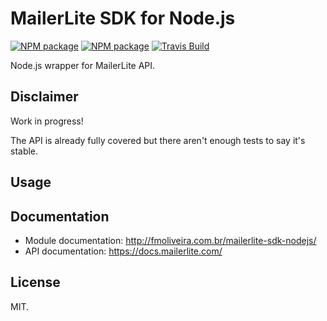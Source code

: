 # MailerLite SDK for Node.js

[![NPM package][nodei-image]][nodei-url]
[![NPM package][npm-image]][npm-url]
[![Travis Build][travis-image]][travis-url]

Node.js wrapper for MailerLite API.

## Disclaimer

Work in progress!

The API is already fully covered but there aren't enough tests to say it's stable.

## Usage

## Documentation

* Module documentation: http://fmoliveira.com.br/mailerlite-sdk-nodejs/
* API documentation: https://docs.mailerlite.com/

## License
MIT.

[nodei-url]: https://nodei.co/npm/mailerlite/
[nodei-image]: https://nodei.co/npm/mailerlite.png?mini=true

[npm-url]: https://npmjs.com/package/mailerlite/
[npm-image]: https://img.shields.io/npm/dt/mailerlite.svg

[travis-url]: https://travis-ci.org/fmoliveira/mailerlite-sdk-nodejs
[travis-image]: https://api.travis-ci.org/fmoliveira/mailerlite-sdk-nodejs.svg
